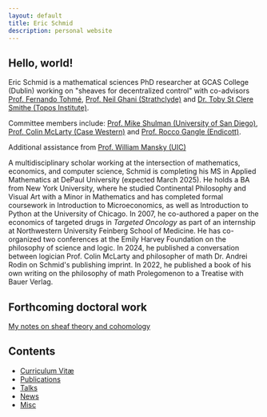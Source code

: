 ```yaml
---
layout: default
title: Eric Schmid
description: personal website
---
```


## Hello, world!

Eric Schmid is a mathematical sciences PhD researcher at GCAS College (Dublin) working on "sheaves for decentralized control" with co-advisors [Prof. Fernando Tohmé](https://scholar.google.com/citations?user=butwPD4AAAAJ&hl=en), [Prof. Neil Ghani (Strathclyde)](https://www.strath.ac.uk/staff/ghanineilprof/) and [Dr. Toby St Clere Smithe (Topos Institute)](https://scholar.google.co.uk/citations?user=wlJckLgAAAAJ&hl=en).

Committee members include: [Prof. Mike Shulman (University of San Diego)](https://www.sandiego.edu/directory/biography.php?profile_id=682), [Prof. Colin McLarty (Case Western)](https://philosophy.case.edu/faculty/colin-mclarty/) and [Prof. Rocco Gangle (Endicott)](https://scholar.google.com/citations?user=RnrKWB0AAAAJ&hl=en).

Additional assistance from [Prof. William Mansky (UIC)](https://mansky.lab.uic.edu/)

A multidisciplinary scholar working at the intersection of mathematics, economics, and computer science, Schmid is completing his MS in Applied Mathematics at DePaul University (expected March 2025). He holds a BA from New York University, where he studied Continental Philosophy and Visual Art with a Minor in Mathematics and has completed formal coursework in Introduction to Microeconomics, as well as Introduction to Python at the University of Chicago. In 2007, he co-authored a paper on the economics of targeted drugs in _Targeted Oncology_ as part of an internship at Northwestern University Feinberg School of Medicine. He has co-organized two conferences at the Emily Harvey Foundation on the philosophy of science and logic. In 2024, he published a conversation between logician Prof. Colin McLarty and philosopher of math Dr. Andrei Rodin on Schmid's publishing imprint. In 2022, he published a book of his own writing on the philosophy of math Prolegomenon to a Treatise with Bauer Verlag.

## Forthcoming doctoral work

[My notes on sheaf theory and cohomology](/notes/sheaf_final-10.pdf)

## Contents

* [Curriculum Vitæ](/cv/EricMSchmidResume-3-30-25.pdf)
* [Publications](publications)
* [Talks](talks)
* [News](news)
* [Misc](misc)
